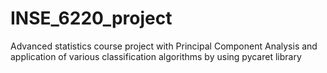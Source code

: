 # INSE_6220_project
Advanced statistics course project with Principal Component Analysis and application of various classification algorithms by using pycaret library
